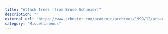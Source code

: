 ```yaml
---
title: "Attack trees (from Bruce Schneier)"
description: ""
external_url: "https://www.schneier.com/academic/archives/1999/12/attack_trees.html"
category: "Miscellaneous"
---
```

